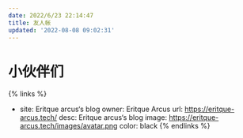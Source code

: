 ```yaml
---
date: 2022/6/23 22:14:47
title: 友人帐
updated: '2022-08-08 09:02:31'
---
```

# 小伙伴们

{% links %}
- site: Eritque arcus‘s blog
  owner: Eritque Arcus
  url: https://eritque-arcus.tech/
  desc: Eritque arcus‘s blog
  image: https://eritque-arcus.tech/images/avatar.png
  color: black
{% endlinks %}
